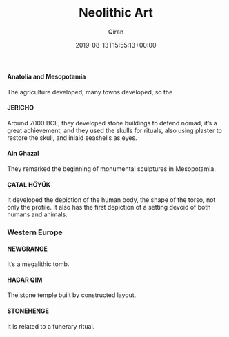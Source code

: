 ﻿---
title: Neolithic Art
author: Qiran
type: post
date: 2019-08-13T15:55:13+00:00
aliases: ["/neolithic-art/"]
s:
  - Art through the Ages
---
#### Anatolia and Mesopotamia

The agriculture developed, many towns developed, so the

#### JERICHO

Around 7000 BCE, they developed stone buildings to defend nomad, it&#8217;s a great achievement, and they used the skulls for rituals, also using plaster to restore the skull, and inlaid seashells as eyes.

#### Ain Ghazal

They remarked the beginning of monumental sculptures in Mesopotamia.

#### ÇATAL HÖYÜK

It developed the depiction of the human body, the shape of the torso, not only the profile. It also has the first depiction of a setting devoid of both humans and animals.

### Western Europe

#### NEWGRANGE

It&#8217;s a megalithic tomb.

#### HAGAR QIM

The stone temple built by constructed layout.

#### STONEHENGE

It is related to a funerary ritual.
